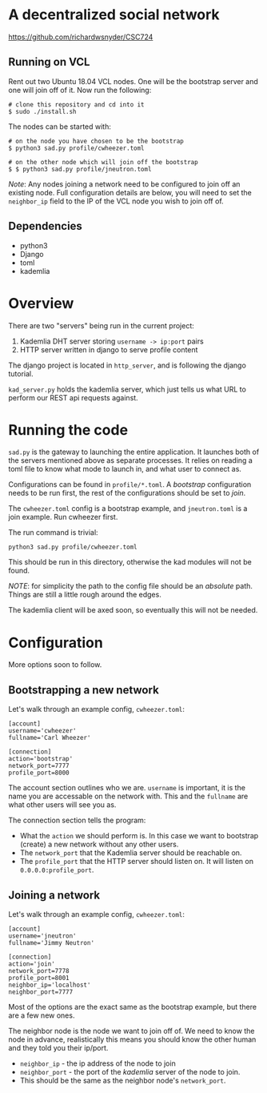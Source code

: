 # A decentralized social network
https://github.com/richardwsnyder/CSC724

## Running on VCL
Rent out two Ubuntu 18.04 VCL nodes. One will be the bootstrap server and
one will join off of it. Now run the following:
```
# clone this repository and cd into it
$ sudo ./install.sh
```

The nodes can be started with:
```
# on the node you have chosen to be the bootstrap
$ python3 sad.py profile/cwheezer.toml

# on the other node which will join off the bootstrap
$ $ python3 sad.py profile/jneutron.toml
```

*Note*: Any nodes joining a network need to be configured to join off
 an existing node. Full configuration details are below, you will need
 to set the `neighbor_ip` field to the IP of the VCL node you wish to
 join off of.

## Dependencies
* python3
* Django
* toml
* kademlia

# Overview

There are two "servers" being run in the current project:
1. Kademlia DHT server storing `username -> ip:port` pairs
2. HTTP server written in django to serve profile content

The django project is located in `http_server`, and is following the
django tutorial.

`kad_server.py` holds the kademlia server, which just tells us what
URL to perform our REST api requests against.

# Running the code

`sad.py` is the gateway to launching the entire application. It
launches both of the servers mentioned above as separate processes. It
relies on reading a toml file to know what mode to launch in, and what
user to connect as.

Configurations can be found in `profile/*.toml`. A *bootstrap*
configuration needs to be run first, the rest of the configurations
should be set to *join*.

The `cwheezer.toml` config is a bootstrap example, and `jneutron.toml`
is a join example. Run cwheezer first.

The run command is trivial:
```
python3 sad.py profile/cwheezer.toml
```

This should be run in this directory, otherwise the kad modules will
not be found.

*NOTE*: for simplicity the path to the config file should be an
 *absolute* path. Things are still a little rough around the edges.

The kademlia client will be axed soon, so eventually this will not be
needed.

# Configuration

More options soon to follow.

## Bootstrapping a new network
Let's walk through an example config, `cwheezer.toml`:

```
[account]
username='cwheezer'
fullname='Carl Wheezer'

[connection]
action='bootstrap'
network_port=7777
profile_port=8000
```

The account section outlines who we are. `username` is important, it
is the name you are accessable on the network with. This and the
`fullname` are what other users will see you as.

The connection section tells the program:
* What the `action` we should perform is. In this case we want to
bootstrap (create) a new network without any other users.
* The `network_port` that the Kademlia server should be reachable on.
* The `profile_port` that the HTTP server should listen on. It will
listen on `0.0.0.0:profile_port`.

## Joining a network
Let's walk through an example config, `cwheezer.toml`:

```
[account]
username='jneutron'
fullname='Jimmy Neutron'

[connection]
action='join'
network_port=7778
profile_port=8001
neighbor_ip='localhost'
neighbor_port=7777
```

Most of the options are the exact same as the bootstrap example, but
there are a few new ones.

The neighbor node is the node we want to join off of. We need to know
the node in advance, realistically this means you should know the
other human and they told you their ip/port.
* `neighbor_ip` - the ip address of the node to join
* `neighbor_port` - the port of the *kademlia* server of the node to
join.
 * This should be the same as the neighbor node's `network_port`.